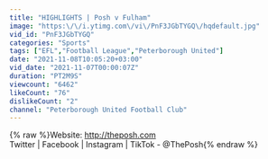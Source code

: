 ```yaml
---
title: "HIGHLIGHTS | Posh v Fulham"
image: "https:\/\/i.ytimg.com\/vi\/PnF3JGbTYGQ\/hqdefault.jpg"
vid_id: "PnF3JGbTYGQ"
categories: "Sports"
tags: ["EFL","Football League","Peterborough United"]
date: "2021-11-08T10:05:20+03:00"
vid_date: "2021-11-07T00:00:07Z"
duration: "PT2M9S"
viewcount: "6462"
likeCount: "76"
dislikeCount: "2"
channel: "Peterborough United Football Club"
---
```

{% raw %}Website: <a rel="nofollow" target="blank" href="http://theposh.com">http://theposh.com</a><br />Twitter | Facebook | Instagram | TikTok - @ThePosh{% endraw %}
